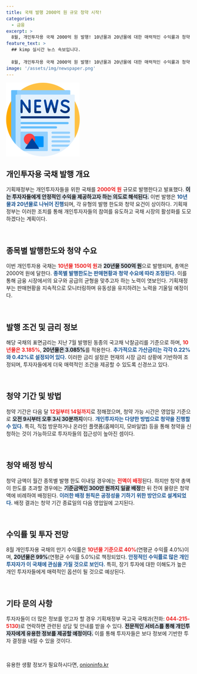 ```yaml
---
title: 국채 발행 2000억 원 규모 청약 시작!
categories:
  - 금융
excerpt: >
  8월, 개인투자용 국채 2000억 원 발행! 10년물과 20년물에 대한 매력적인 수익률과 청약 방법을 알아보세요. 놓치지 말고 투자 기회를 잡아보세요!
feature_text: >
  ## kimp 실시간 뉴스 속보입니다.

  8월, 개인투자용 국채 2000억 원 발행! 10년물과 20년물에 대한 매력적인 수익률과 청약 방법을 알아보세요. 놓치지 말고 투자 기회를 잡아보세요!
image: '/assets/img/newspaper.png'
---
```


<p><img src="/assets/img/newspaper.png" alt="kimplant 속보" /></p>

<h2 data-ke-size="size26">개인투자용 국채 발행 개요</h2>

<p data-ke-size="size16">기획재정부는 개인투자자들을 위한 국채를 <b><span style="color: #ee2323;">2000억 원</span></b> 규모로 발행한다고 발표했다. <b><span style="background-color: #21538527;">이는 투자자들에게 안정적인 수익을 제공하고자 하는 의도로 해석된다.</span></b> 이번 발행은 <b><span style="color: #1a5490;">10년물과 20년물로 나뉘어 진행</span></b>되며, 각 유형의 발행 한도와 청약 요건이 상이하다. 기획재정부는 이러한 조치를 통해 개인투자자들의 참여를 유도하고 국채 시장의 활성화를 도모하겠다는 계획이다.</p>

<p data-ke-size="size16">&nbsp;</p>

<h2 data-ke-size="size26">종목별 발행한도와 청약 수요</h2>

<p data-ke-size="size16">이번 개인투자용 국채는 <b><span style="color: #ee2323;">10년물 1500억 원</span></b>과 <b><span style="background-color: #21538527;">20년물 500억 원</span></b>으로 발행되며, 총액은 2000억 원에 달한다. <b><span style="color: #1a5490;">종목별 발행한도는 판매현황과 청약 수요에 따라 조정된다.</span></b> 이를 통해 금융 시장에서의 요구와 공급의 균형을 맞추고자 하는 노력이 엿보인다. 기획재정부는 판매현황을 지속적으로 모니터링하며 유동성을 유지하려는 노력을 기울일 예정이다.</p>

<p data-ke-size="size16">&nbsp;</p>

<h2 data-ke-size="size26">발행 조건 및 금리 정보</h2>

<p data-ke-size="size16">해당 국채의 표면금리는 지난 7월 발행된 동종의 국고채 낙찰금리를 기준으로 하며, <b><span style="color: #ee2323;">10년물은 3.185%</span></b>, <b><span style="background-color: #21538527;">20년물은 3.085%</span></b>를 적용한다. <b><span style="color: #1a5490;">추가적으로 가산금리는 각각 0.22%와 0.42%로 설정되어 있다.</span></b> 이러한 금리 설정은 현재의 시장 금리 상황에 기반하여 조정되며, 투자자들에게 더욱 매력적인 조건을 제공할 수 있도록 신경쓰고 있다.</p>

<p data-ke-size="size16">&nbsp;</p>

<h2 data-ke-size="size26">청약 기간 및 방법</h2>

<p data-ke-size="size16">청약 기간은 다음 달 <b><span style="color: #ee2323;">12일부터 14일까지</span></b>로 정해졌으며, 청약 가능 시간은 영업일 기준으로 <b><span style="background-color: #21538527;">오전 9시부터 오후 3시 30분까지</span></b>이다. <b><span style="color: #1a5490;">개인투자자는 다양한 방법으로 청약을 진행할 수 있다.</span></b> 특히, 직접 방문하거나 온라인 플랫폼(홈페이지, 모바일앱) 등을 통해 청약을 신청하는 것이 가능하므로 투자자들의 접근성이 높아진 셈이다.</p>

<p data-ke-size="size16">&nbsp;</p>

<h2 data-ke-size="size26">청약 배정 방식</h2>

<p data-ke-size="size16">청약 금액이 월간 종목별 발행 한도 이내일 경우에는 <b><span style="color: #ee2323;">전액이 배정</span></b>된다. 하지만 청약 총액이 한도를 초과할 경우에는 <b><span style="background-color: #21538527;">기준금액인 300만 원까지 일괄 배정</span></b>한 뒤 잔여 물량은 청약액에 비례하여 배정된다. <b><span style="color: #1a5490;">이러한 배정 원칙은 공정성을 기하기 위한 방안으로 설계되었다.</span></b> 배정 결과는 청약 기간 종료일의 다음 영업일에 고지된다.</p>

<p data-ke-size="size16">&nbsp;</p>

<h2 data-ke-size="size26">수익률 및 투자 전망</h2>

<p data-ke-size="size16">8월 개인투자용 국채의 만기 수익률은 <b><span style="color: #ee2323;">10년물 기준으로 40%</span></b>(연평균 수익률 4.0%)이며, <b><span style="background-color: #21538527;">20년물은 99%</span></b>(연평균 수익률 5.0%)로 책정되었다. <b><span style="color: #1a5490;">안정적인 수익률로 많은 개인 투자자가 이 국채에 관심을 가질 것으로 보인다.</span></b> 특히, 장기 투자에 대한 이해도가 높은 개인 투자자들에게 매력적인 옵션이 될 것으로 예상된다.</p>

<p data-ke-size="size16">&nbsp;</p>

<h2 data-ke-size="size26">기타 문의 사항</h2>

<p data-ke-size="size16">투자자들이 더 많은 정보를 얻고자 할 경우 기획재정부 국고국 국채과(전화: <b><span style="color: #ee2323;">044-215-5130</span></b>)로 연락하면 관련된 상담 및 안내를 받을 수 있다. <b><span style="background-color: #21538527;">전문적인 서비스를 통해 개인투자자에게 유용한 정보를 제공할 예정이다.</span></b> 이를 통해 투자자들은 보다 정보에 기반한 투자 결정을 내릴 수 있을 것이다.</p>

<p data-ke-size="size16">&nbsp;</p>
유용한 생활 정보가 필요하시다면, <a href="https://onioninfo.kr" rel="dofollow">onioninfo.kr</a>



